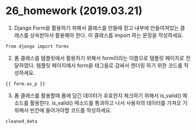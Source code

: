 # 26_homework (2019.03.21)



1. Django Form을 활용하기 위해서 클래스를 만들때 장고 내부에 만들어져있는 클
   래스를 상속받아서 활용해야 한다. 이 클래스를 import 하는 문장을 작성하세요.

```
from django import forms
```

2. 폼 클래스를 템플릿에서 활용하기 위해서 form이라는 이름으로 템플릿 페이지로 전달하였다. 템플릿 페이지에서 form을 태그들로 감싸서 렌더링 하기 위한 코드를 작성하세요.  

```
{{ form.as_p }}
```

3. 폼 클래스를 활용할때 폼에 담긴 데이터가 유효한지 체크하기 위해서 is_valid()
  메소드를 활용한다. is_valid() 메소드를 통과하고 나서 사용자의 데이터를 가져오
  기 위해서 빈칸에 들어가야할 코드를 작성하세요.

```
cleaned_data
```

